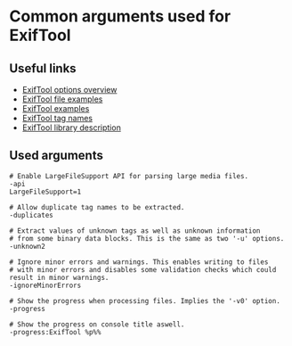 # Common arguments used for ExifTool
## Useful links
- [ExifTool options overview](https://exiftool.org/exiftool_pod.html#Option-Overview)
- [ExifTool file examples](https://exiftool.org/filename.html)
- [ExifTool examples](https://exiftool.org/examples.html)
- [ExifTool tag names](https://exiftool.org/TagNames/)
- [ExifTool library description](https://exiftool.org/ExifTool.html)

## Used arguments
```
# Enable LargeFileSupport API for parsing large media files.
-api
LargeFileSupport=1

# Allow duplicate tag names to be extracted.
-duplicates

# Extract values of unknown tags as well as unknown information 
# from some binary data blocks. This is the same as two '-u' options.
-unknown2

# Ignore minor errors and warnings. This enables writing to files 
# with minor errors and disables some validation checks which could result in minor warnings. 
-ignoreMinorErrors

# Show the progress when processing files. Implies the '-v0' option.
-progress

# Show the progress on console title aswell.
-progress:ExifTool %p%%
```